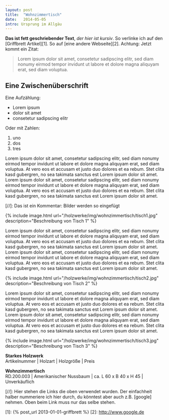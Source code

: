 ```yaml
---
layout: post
title:  "Wohnzimmertisch"
date:   2014-05-05
intro: Ursprung im Allgäu
---
```


**Das ist fett geschriebender Text**, *der hier ist kursiv*. 
So verlinke ich auf den [Griffbrett Artikel][1]. So auf [eine andere Webseite][2]. 
Achtung: Jetzt kommt ein Zitat:

> Lorem ipsum dolor sit amet, consetetur sadipscing elitr, sed diam nonumy eirmod tempor invidunt ut labore et dolore magna aliquyam erat, sed diam voluptua. 

## Eine Zwischenüberschrift

Eine Aufzählung:

* Lorem ipsum 
* dolor sit amet 
* consetetur sadipscing elitr

Oder mit Zahlen:

1. uno
2. dos 
3. tres

Lorem ipsum dolor sit amet, consetetur sadipscing elitr, sed diam nonumy eirmod tempor invidunt ut labore et dolore magna aliquyam erat, sed diam voluptua. At vero eos et accusam et justo duo dolores et ea rebum. Stet clita kasd gubergren, no sea takimata sanctus est Lorem ipsum dolor sit amet. Lorem ipsum dolor sit amet, consetetur sadipscing elitr, sed diam nonumy eirmod tempor invidunt ut labore et dolore magna aliquyam erat, sed diam voluptua. At vero eos et accusam et justo duo dolores et ea rebum. Stet clita kasd gubergren, no sea takimata sanctus est Lorem ipsum dolor sit amet.

[//]: Das ist ein Kommentar: Bilder werden so eingefügt

{% include image.html url="/holzwerke/img/wohnzimmertisch/tisch1.jpg" description="Beschreibung von Tisch 1" %}

Lorem ipsum dolor sit amet, consetetur sadipscing elitr, sed diam nonumy eirmod tempor invidunt ut labore et dolore magna aliquyam erat, sed diam voluptua. At vero eos et accusam et justo duo dolores et ea rebum. Stet clita kasd gubergren, no sea takimata sanctus est Lorem ipsum dolor sit amet. Lorem ipsum dolor sit amet, consetetur sadipscing elitr, sed diam nonumy eirmod tempor invidunt ut labore et dolore magna aliquyam erat, sed diam voluptua. At vero eos et accusam et justo duo dolores et ea rebum. Stet clita kasd gubergren, no sea takimata sanctus est Lorem ipsum dolor sit amet.

{% include image.html url="/holzwerke/img/wohnzimmertisch/tisch2.jpg" description="Beschreibung von Tisch 2" %}

Lorem ipsum dolor sit amet, consetetur sadipscing elitr, sed diam nonumy eirmod tempor invidunt ut labore et dolore magna aliquyam erat, sed diam voluptua. At vero eos et accusam et justo duo dolores et ea rebum. Stet clita kasd gubergren, no sea takimata sanctus est Lorem ipsum dolor sit amet. Lorem ipsum dolor sit amet, consetetur sadipscing elitr, sed diam nonumy eirmod tempor invidunt ut labore et dolore magna aliquyam erat, sed diam voluptua. At vero eos et accusam et justo duo dolores et ea rebum. Stet clita kasd gubergren, no sea takimata sanctus est Lorem ipsum dolor sit amet.



{% include image.html url="/holzwerke/img/wohnzimmertisch/tisch3.jpg" description="Beschreibung von Tisch 3" %}


**Starkes Holzwerk**   
Artikelnummer \| Holzart \| Holzgröße \| Preis

**Wohnzimmertisch**    
RD.200.003  \| 	Amerikanischer Nussbaum \| ca. L 60 x B 40 x H 45 \| Unverkäuflich

 [//]: Hier stehen die Links die oben verwendet wurden. Der einfachheit halber nummeriere ich hier durch, du könntest aber auch z.B. [google] nehmen. Oben beim Link muss nur das selbe stehen.

 [1]: {% post_url 2013-01-01-griffbrett %}
 [2]: http://www.google.de